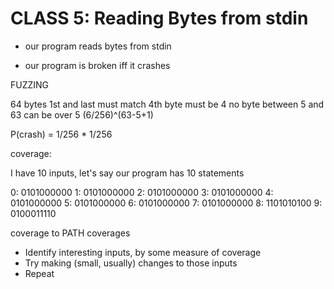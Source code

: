 # CLASS 5:  Reading Bytes from stdin

- our program reads bytes from stdin

- our program is broken iff it crashes


FUZZING

64 bytes
1st and last must match
4th byte must be 4
no byte between 5 and 63 can be over 5
(6/256)^(63-5+1)

P(crash) = 1/256 * 1/256

coverage:

I have 10 inputs, let's say our program has 10 statements

0: 0101000000
1: 0101000000
2: 0101000000
3: 0101000000
4: 0101000000
5: 0101000000
6: 0101000000
7: 0101000000
8: 1101010100
9: 0100011110

coverage to PATH coverages

- Identify interesting inputs, by some measure of coverage
- Try making (small, usually) changes to those inputs
- Repeat